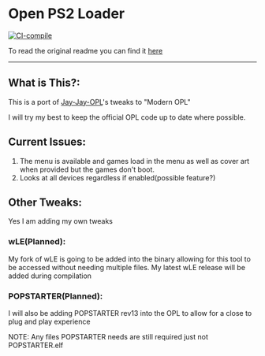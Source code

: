 # Open PS2 Loader

[![CI-compile](https://github.com/SkylarPlayz348/Open-PS2-Loader/actions/workflows/compilation.yml/badge.svg)](https://github.com/SkylarPlayz348/Open-PS2-Loader/actions/workflows/compilation.yml)

To read the original readme you can find it [here](./README-old.md)

---

## What is This?:
This is a port of [Jay-Jay-OPL](https://github.com/Jay-Jay-OPL)'s tweaks to "Modern OPL"

I will try my best to keep the official OPL code up to date where possible.

## Current Issues:
1. The menu is available and games load in the menu as well as cover art when provided but the games don't boot.
2. Looks at all devices regardless if enabled(possible feature?)

## Other Tweaks:
Yes I am adding my own tweaks

### wLE(Planned):
My fork of wLE is going to be added into the binary allowing for this tool to be accessed without needing multiple files. My latest wLE release will be added during compilation

### POPSTARTER(Planned):
I will also be adding POPSTARTER rev13 into the OPL to allow for a close to plug and play experience

NOTE: Any files POPSTARTER needs are still required just not POPSTARTER.elf
